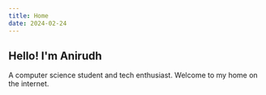 ```yaml
---
title: Home
date: 2024-02-24
---
```


## Hello! I'm Anirudh
A computer science student and tech enthusiast. Welcome to my home on the internet.
